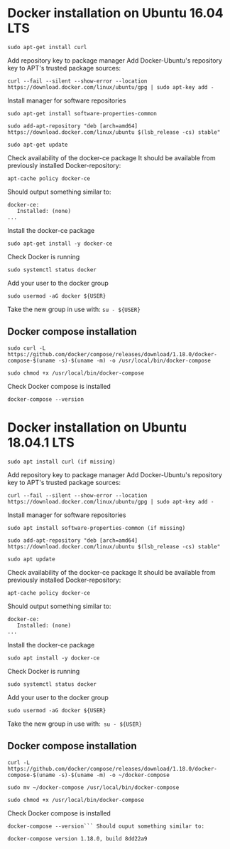 # Docker installation on Ubuntu 16.04 LTS

```
sudo apt-get install curl
```

Add repository key to package manager
Add Docker-Ubuntu's repository key to APT's trusted package sources:

```
curl --fail --silent --show-error --location https://download.docker.com/linux/ubuntu/gpg | sudo apt-key add -
```
Install manager for software repositories
```
sudo apt-get install software-properties-common
```
```
sudo add-apt-repository "deb [arch=amd64] https://download.docker.com/linux/ubuntu $(lsb_release -cs) stable"
```
```
sudo apt-get update
```
Check availability of the docker-ce package
It should be available from previously installed Docker-repository:
```
apt-cache policy docker-ce
```

Should output something similar to:
```
docker-ce:
   Installed: (none)
...
```
Install the docker-ce package
```
sudo apt-get install -y docker-ce
```

Check Docker is running
```
sudo systemctl status docker
```

Add your user to the docker group
```
sudo usermod -aG docker ${USER}
```

Take the new group in use with: ```su - ${USER}```

## Docker compose installation

```
sudo curl -L https://github.com/docker/compose/releases/download/1.18.0/docker-compose-$(uname -s)-$(uname -m) -o /usr/local/bin/docker-compose
```
```
sudo chmod +x /usr/local/bin/docker-compose
```

Check Docker compose is installed
```
docker-compose --version
```

# Docker installation on Ubuntu 18.04.1 LTS
```
sudo apt install curl (if missing)
```

Add repository key to package manager
Add Docker-Ubuntu's repository key to APT's trusted package sources:

```
curl --fail --silent --show-error --location https://download.docker.com/linux/ubuntu/gpg | sudo apt-key add -
```

Install manager for software repositories
```
sudo apt install software-properties-common (if missing)

sudo add-apt-repository "deb [arch=amd64] https://download.docker.com/linux/ubuntu $(lsb_release -cs) stable"

sudo apt update
```

Check availability of the docker-ce package
It should be available from previously installed Docker-repository:

```
apt-cache policy docker-ce
```

Should output something similar to:
```
docker-ce:
   Installed: (none)
...
```

Install the docker-ce package
```
sudo apt install -y docker-ce
```
Check Docker is running

```
sudo systemctl status docker
```
Add your user to the docker group

```
sudo usermod -aG docker ${USER}
```
Take the new group in use with:``` su - ${USER}```

## Docker compose installation

```
curl -L https://github.com/docker/compose/releases/download/1.18.0/docker-compose-$(uname -s)-$(uname -m) -o ~/docker-compose
```
```
sudo mv ~/docker-compose /usr/local/bin/docker-compose 
```
```
sudo chmod +x /usr/local/bin/docker-compose
```
Check Docker compose is installed
```
docker-compose --version``` Should ouput something similar to:
```
```
docker-compose version 1.18.0, build 8dd22a9
```
